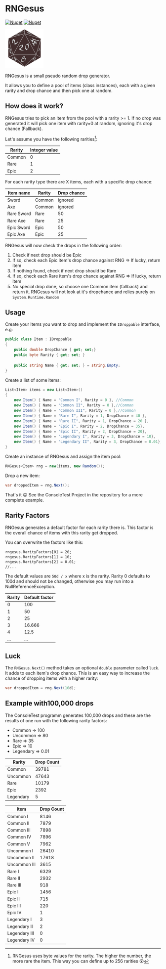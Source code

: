 # RNGesus
[![Nuget](https://img.shields.io/nuget/v/RNGesus)](https://www.nuget.org/packages/RNGesus/) [![Nuget](https://img.shields.io/nuget/dt/RNGesus)](https://www.nuget.org/packages/RNGesus/)

![](RNGesus/nugeticon_small.png)

RNGesus is a small pseudo random drop generator.

It allows you to define a pool of items (class instances), each with a given rarity and drop chance and then pick one at random.

## How does it work?

RNGesus tries to pick an item from the pool with a rarity >= 1. If no drop was generated it will pick one item with rarity=0 at random, ignoring it's drop chance (Fallback).

Let's assume you have the following rarities[^1]:

| Rarity | Integer value |
|--------|---------------|
| Common | 0             |
| Rare   | 1             |
| Epic   | 2             |

[^1]: RNGesus uses byte values for the rarity. The higher the number, the more rare the item. This way you can define up to 256 rarities 😲



For each rarity type there are X items, each with a specific drop chance:

| Item name  | Rarity | Drop chance |
|------------|--------|-------------|
| Sword      | Common | ignored     |
| Axe        | Common | ignored     |
| Rare Sword | Rare   | 50          |
| Rare Axe   | Rare   | 25          |
| Epic Sword | Epic   | 50          |
| Epic Axe   | Epic   | 25          |

RNGesus will now check the drops in the following order:

1. Check if next drop should be Epic
2. If so, check each Epic item's drop chance against RNG => If lucky, return item
3. If nothing found, check if next drop should be Rare
4. If so, check each Rare item's drop chance against RNG => If lucky, return item
5. No special drop done, so choose one Common item (fallback) and return it. RNGesus will not look at it's dropchance and relies purely on `System.Runtime.Random` 

## Usage

Create your Items you want to drop and implement the `IDroppable` interface, e.g:

```csharp
public class Item : IDroppable
{
    public double DropChance { get; set;}
    public byte Rarity { get; set; }

    public string Name { get; set; } = string.Empty;
}
```

Create a list of some items:

```csharp
List<Item> items = new List<Item>()
{
    new Item() { Name = "Common I", Rarity = 0 }, //Common
    new Item() { Name = "Common II", Rarity = 0 },//Common
    new Item() { Name = "Common III", Rarity = 0 },//Common
    new Item() { Name = "Rare I", Rarity = 1, DropChance = 40 },
    new Item() { Name = "Rare II", Rarity = 1, DropChance = 20 },
    new Item() { Name = "Epic I", Rarity = 2, DropChance = 35},
    new Item() { Name = "Epic II", Rarity = 2, DropChance = 20},
    new Item() { Name = "Legendary I", Rarity = 3, DropChance = 10},
    new Item() { Name = "Legendary II", Rarity = 3, DropChance = 0.01},
}
```

Create an instance of RNGesus and assign the item pool:

```csharp
RNGesus<Item> rng = new(items, new Random());
```

Drop a new item:

```csharp
var droppedItem = rng.Next();
```

That's it 🙃 See the ConsoleTest Project in the repository for a more complete example.

## Rarity Factors

RNGesus generates a default factor for each rarity there is. 
This factor is the overall chance of items with this rarity get dropped.

You can overwrite the factors like this:

```
rngesus.RarityFactors[0] = 20;
rngesus.RarityFactors[1] = 10;
rngesus.RarityFactors[2] = 0.01;
//...
```

The default values are `50d / x` where x is the rarity. Rarity 0 defaults to 100d and should not be changed, otherwise you may run into a NullReferenceException.

| Rarity | Default factor |
|--------|----------------|
| 0      | 100            | 
| 1      | 50             | 
| 2      | 25             | 
| 3      | 16.666         | 
| 4      | 12.5           | 
| ...    | ...            | 

## Luck

The `RNGesus.Next()` method takes an optional `double` parameter called `luck`. It adds to each item's drop chance. This is an easy way to increase the chance of dropping items with a higher rarity:

```csharp
var droppedItem = rng.Next(10d);
```

## Example with100,000 drops

The ConsoleTest programm generates 100,000 drops and these are the results of one run with the following rarity factors:

- Common => 100
- Uncommon => 80
- Rare => 35
- Epic => 10
- Legendary => 0.01

| Rarity    | Drop Count |
|-----------|------------|
| Common    | 39781      |
| Uncommon  | 47643      |
| Rare      | 10179      |
| Epic      | 2392       |
| Legendary | 5          |


| Item          | Drop Count    |
|---------------|---------------|
| Common I      | 8146          |
| Common II     | 7879          |
| Common III    | 7898          |
| Common IV     | 7896          |
| Common V      | 7962          |
| Uncommon I    | 26410         |
| Uncommon II   | 17618         |
| Uncommon III  | 3615          |
| Rare I        | 6329          |
| Rare II       | 2932          |
| Rare III      | 918           |
| Epic I        | 1456          |
| Epic II       | 715           |
| Epic III      | 220           |
| Epic IV       | 1             |
| Legendary I   | 3             |
| Legendary II  | 2             |
| Legendary III | 0             |
| Legendary IV  | 0             |

